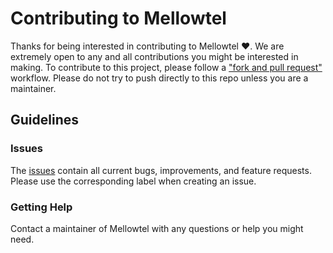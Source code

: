# Contributing to Mellowtel

Thanks for being interested in contributing to Mellowtel ❤️.
We are extremely open to any and all contributions you might be interested in making.
To contribute to this project, please follow a ["fork and pull request"](https://docs.github.com/en/get-started/quickstart/contributing-to-projects) workflow.
Please do not try to push directly to this repo unless you are a maintainer.

## Guidelines

### Issues

The [issues](https://github.com/mellowtel-inc/mellowtel-js/issues) contain all current bugs, improvements, and feature requests.
Please use the corresponding label when creating an issue.

### Getting Help

Contact a maintainer of Mellowtel with any questions or help you might need.
